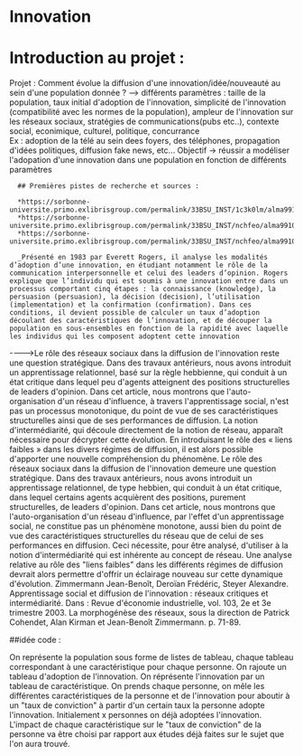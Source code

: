 # Innovation 
# Introduction au projet : 
  Projet : Comment évolue la diffusion d'une innovation/idée/nouveauté au sein d'une population donnée ?
      --> différents paramètres : taille de la population, taux initial d'adoption de l'innovation, simplicité de l'innovation (compatibilité avec les normes de la population), ampleur de l'innovation sur les réseaux sociaux, stratégies de                         communications(pubs etc..), contexte social, econimique, culturel, politique, concurrance  
      Ex : adoption de la télé au sein dees foyers, des téléphones, propagation d'idées politiques, diffusion fake news, etc...
      Objectif -> réussir a modéliser l'adopation d'une innovation dans une population en fonction de différents paramètres
      
      ## Premières pistes de recherche et sources :
      
      *https://sorbonne-universite.primo.exlibrisgroup.com/permalink/33BSU_INST/1c3k0lm/alma991002877559806616
      *https://sorbonne-universite.primo.exlibrisgroup.com/permalink/33BSU_INST/nchfeo/alma991004932294606616
      *https://sorbonne-universite.primo.exlibrisgroup.com/permalink/33BSU_INST/nchfeo/alma991005264828406616
      
      _Présenté en 1983 par Everett Rogers, il analyse les modalités d’adoption d’une innovation, en étudiant notamment le rôle de la communication interpersonnelle et celui des leaders d’opinion. Rogers explique que l’individu qui est soumis à une innovation entre dans un processus comportant cinq étapes : la connaissance (knowledge), la persuasion (persuasion), la décision (decision), l’utilisation (implementation) et la confirmation (confirmation). Dans ces conditions, il devient possible de calculer un taux d’adoption découlant des caractéristiques de l’innovation, et de découper la population en sous-ensembles en fonction de la rapidité avec laquelle les individus qui les composent adoptent cette innovation
  ---->Le rôle des réseaux sociaux dans la diffusion de l'innovation reste une question stratégique. Dans des travaux antérieurs, nous avons introduit un apprentissage relationnel, basé sur la règle hebbienne, qui conduit à un état critique dans  lequel peu d'agents atteignent des positions structurelles de leaders d'opinion. Dans cet article, nous montrons que l'auto-organisation d'un réseau d'influence, à travers l'apprentissage social, n'est pas un processus monotonique, du point de vue de ses caractéristiques structurelles ainsi que de ses performances de diffusion. La notion d'intermédiarité, qui découle directement de la notion de réseau, apparaît nécessaire pour décrypter cette évolution. En introduisant le rôle des « liens faibles » dans les divers régimes de diffusion, il est alors possible d'apporter une nouvelle compréhension du phénomène. Le rôle des réseaux sociaux dans la diffusion de l'innovation demeure une question stratégique. Dans des travaux antérieurs, nous avons introduit un apprentissage relationnel, de type hebbien, qui conduit à un état critique, dans lequel certains agents acquièrent des positions, purement structurelles, de leaders d'opinion. Dans cet article, nous montrons que l'auto-organisation d'un réseau d'influence, par l'effet d'un apprentissage social, ne constitue pas un phénomène monotone, aussi bien du point de vue des caractéristiques structurelles du réseau que de celui de ses performances en diffusion. Ceci nécessite, pour être analysé, d'utiliser à la notion d'intermédiarité qui est inhérente au concept de réseau. Une analyse relative au rôle des "liens faibles" dans les différents régimes de diffusion devrait alors permettre d'offrir un éclairage nouveau sur cette dynamique d'évolution. Zimmermann Jean-Benoît, Deroïan Frédéric, Steyer Alexandre. Apprentissage social et diffusion de l'innovation : réseaux critiques et intermédiarité. Dans : Revue d'économie industrielle, vol. 103, 2e et 3e trimestre 2003. La morphogénèse des réseaux, sous la direction de Patrick Cohendet, Alan Kirman et Jean-Benoît Zimmermann. p. 71-89. 

##idée code : 

On représente la population sous forme de listes de tableau, chaque tableau correspondant à une caractéristique pour chaque personne. On rajoute un tableau d'adoption de l'innovation. On réprésente l'innovation par un tableau de caractéristique. On prends chaque personne, on mêle les différentes caractéristiques de la personne et de l'innovation pour aboutir à un "taux de conviction" à partir d'un certain taux la personne adopte l'innovation. Initialement x personnes on déjà adoptées l'innovation. L'impact de chaque caractéristique sur le "taux de conviction" de la personne va être choisi par rapport aux études déjà faites sur le sujet que l'on aura trouvé. 
